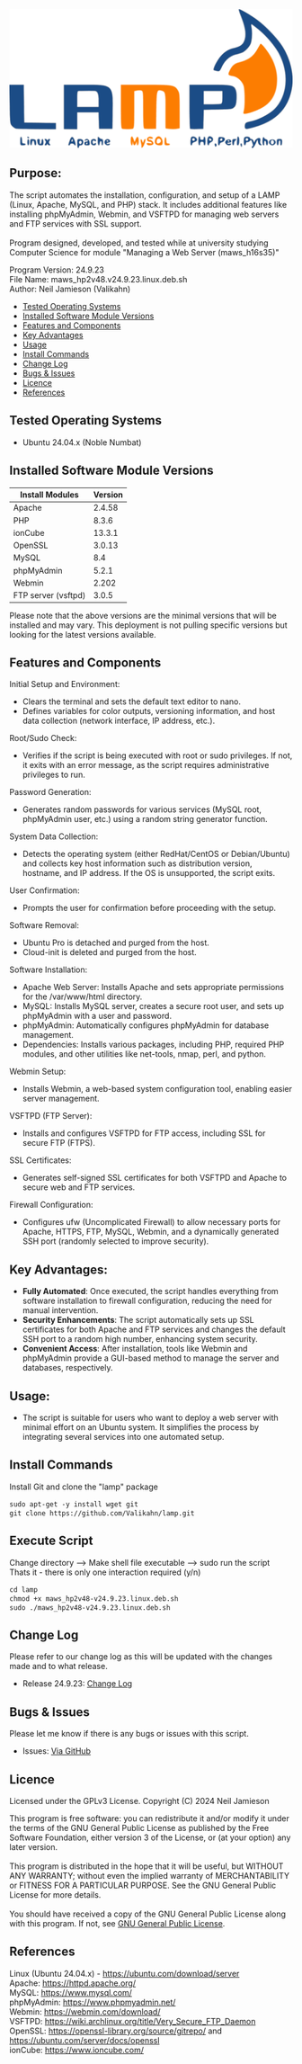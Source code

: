 <div align="center">
    <a href="https://github.com/Valikahn/lamp" target="_blank">
        <img alt="lamp" src="https://github.com/Valikahn/lamp/blob/master/web/img/lamp_img.png">
    </a>
</div>

## Purpose:
The script automates the installation, configuration, and setup of a LAMP (Linux, Apache, MySQL, and PHP) stack. It includes additional features like installing phpMyAdmin, Webmin, and VSFTPD for managing web servers and FTP services with SSL support.<br /><br />
Program designed, developed, and tested while at university studying Computer Science for module "Managing a Web Server (maws_h16s35)"<br />

Program Version: 24.9.23<br />
File Name: maws_hp2v48.v24.9.23.linux.deb.sh<br />
Author:  Neil Jamieson (Valikahn)<br />

* [Tested Operating Systems](#tested-operating-systems)
* [Installed Software Module Versions](#installed-software-module-versions)
* [Features and Components](#features-and-components)
* [Key Advantages](#key-advantages)
* [Usage](#usage)
* [Install Commands](#install-commands)
* [Change Log](#change-log)
* [Bugs & Issues](#bugs--issues)
* [Licence](#licence)
* [References](#references)

## Tested Operating Systems
* Ubuntu 24.04.x (Noble Numbat)

## Installed Software Module Versions
| Install Modules               | Version
|-------------------------------|-------------------------------|
| Apache                        | 2.4.58
| PHP                           | 8.3.6
| ionCube                       | 13.3.1
| OpenSSL                       | 3.0.13
| MySQL                         | 8.4
| phpMyAdmin                    | 5.2.1
| Webmin                        | 2.202 
| FTP server (vsftpd)           | 3.0.5

Please note that the above versions are the minimal versions that will be installed and may vary.
This deployment is not pulling specific versions but looking for the latest versions available.

## Features and Components
Initial Setup and Environment:
* Clears the terminal and sets the default text editor to nano.
* Defines variables for color outputs, versioning information, and host data collection (network interface, IP address, etc.).

Root/Sudo Check:
* Verifies if the script is being executed with root or sudo privileges. If not, it exits with an error message, as the script requires administrative privileges to run.

Password Generation:
* Generates random passwords for various services (MySQL root, phpMyAdmin user, etc.) using a random string generator function.

System Data Collection:
* Detects the operating system (either RedHat/CentOS or Debian/Ubuntu) and collects key host information such as distribution version, hostname, and IP address. If the OS is unsupported, the script exits.

User Confirmation:
* Prompts the user for confirmation before proceeding with the setup.

Software Removal:
* Ubuntu Pro is detached and purged from the host.
* Cloud-init is deleted and purged from the host.
 
Software Installation:
* Apache Web Server: Installs Apache and sets appropriate permissions for the /var/www/html directory.
* MySQL: Installs MySQL server, creates a secure root user, and sets up phpMyAdmin with a user and password.
* phpMyAdmin: Automatically configures phpMyAdmin for database management.
* Dependencies: Installs various packages, including PHP, required PHP modules, and other utilities like net-tools, nmap, perl, and python.

Webmin Setup:
* Installs Webmin, a web-based system configuration tool, enabling easier server management.

VSFTPD (FTP Server):
* Installs and configures VSFTPD for FTP access, including SSL for secure FTP (FTPS).

SSL Certificates:
* Generates self-signed SSL certificates for both VSFTPD and Apache to secure web and FTP services.

Firewall Configuration:
* Configures ufw (Uncomplicated Firewall) to allow necessary ports for Apache, HTTPS, FTP, MySQL, Webmin, and a dynamically generated SSH port (randomly selected to improve security).

## Key Advantages:
* **Fully Automated**: Once executed, the script handles everything from software installation to firewall configuration, reducing the need for manual intervention.
* **Security Enhancements**: The script automatically sets up SSL certificates for both Apache and FTP services and changes the default SSH port to a random high number, enhancing system security.
* **Convenient Access**: After installation, tools like Webmin and phpMyAdmin provide a GUI-based method to manage the server and databases, respectively.

## Usage:
* The script is suitable for users who want to deploy a web server with minimal effort on an Ubuntu system. It simplifies the process by integrating several services into one automated setup.

## Install Commands
Install Git and clone the "lamp" package
```
sudo apt-get -y install wget git
git clone https://github.com/Valikahn/lamp.git
```

## Execute Script
Change directory -->  Make shell file executable -->  sudo run the script<br />
Thats it - there is only one interaction required (y/n)
```
cd lamp
chmod +x maws_hp2v48-v24.9.23.linux.deb.sh
sudo ./maws_hp2v48-v24.9.23.linux.deb.sh
```

## Change Log
Please refer to our change log as this will be updated with the changes made and to what release.
* Release 24.9.23: <a href="https://github.com/Valikahn/lamp/blob/master/CHANGE_LOG.md">Change Log</a>

## Bugs & Issues
Please let me know if there is any bugs or issues with this script.
* Issues: <a href="https://github.com/Valikahn/lamp/issues">Via GitHub</a>

## Licence
Licensed under the GPLv3 License.
Copyright (C) 2024 Neil Jamieson

This program is free software: you can redistribute it and/or modify it under the terms of the GNU General Public License as published by the Free Software Foundation, either version 3 of the License, or (at your option) any later version.<br /><br />
This program is distributed in the hope that it will be useful, but WITHOUT ANY WARRANTY; without even the implied warranty of MERCHANTABILITY or FITNESS FOR A PARTICULAR PURPOSE.  See the GNU General Public License for more details.<br /><br />
You should have received a copy of the GNU General Public License along with this program.  If not, see <a href="https://www.gnu.org/licenses/gpl-3.0.en.html ">GNU General Public License</a>.<br />

## References
Linux (Ubuntu 24.04.x) - https://ubuntu.com/download/server<br />
Apache: https://httpd.apache.org/<br />
MySQL: https://www.mysql.com/<br />
phpMyAdmin: https://www.phpmyadmin.net/<br />
Webmin: https://webmin.com/download/<br />
VSFTPD: https://wiki.archlinux.org/title/Very_Secure_FTP_Daemon<br />
OpenSSL: https://openssl-library.org/source/gitrepo/ and https://ubuntu.com/server/docs/openssl<br />
ionCube: https://www.ioncube.com/<br />